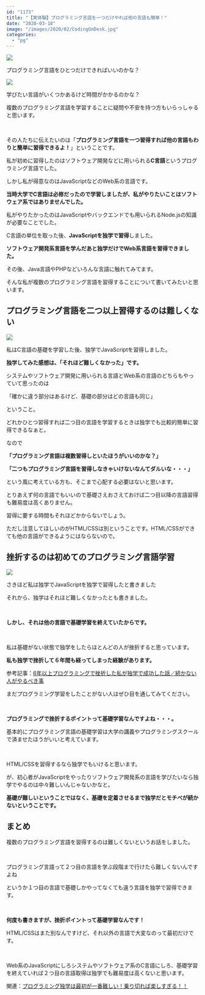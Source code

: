 ```yaml
---
id: "1173"
title: "【実体験】プログラミング言語を一つだけやれば他の言語も簡単！"
date: "2020-03-18"
image: "/images/2020/02/CodingOnDesk.jpg"
categories: 
  - "pg"
---
```


![](../../assets/images/2019/12/user.png)

プログラミング言語をひとつだけできればいいのかな？

![](../../assets/images/2019/12/user.png)

学びたい言語がいくつかあるけど時間がかかるのかな？

複数のプログラミング言語を学習することに疑問や不安を持つ方もいらっしゃると思います。

 

その人たちに伝えたいのは「**プログラミング言語を一つ習得すれば他の言語もわりと簡単に習得できるよ！**」ということです。

私が初めに習得したのはソフトウェア開発などに用いられる**C言語**というプログラミング言語でした。

しかし私が得意なのはJavaScriptなどのWeb系の言語です。

**当時大学でC言語は必修だったので学習しましたが、私がやりたいことはソフトウェア系ではありませんでした。**

私がやりたかったのはJavaScriptやバックエンドでも用いられるNode.jsの知識が必要なことでした。

C言語の単位を取った後、**JavaScriptを独学で習得**しました。

**ソフトウェア開発系言語を学んだあと独学だけでWeb系言語を習得できました。**

その後、Java言語やPHPなどいろんな言語に触れてみてます。

そんな私が複数のプログラミング言語を習得することについて書いてみたいと思います。

## プログラミング言語を二つ以上習得するのは難しくない

![](../../assets/images/2020/03/multipglg.jpg)

私はC言語の基礎を学習した後、独学でJavaScriptを習得しました。

**独学してみた感想は、「それほど難しくなかった」です。**

システムやソフトウェア開発に用いられる言語とWeb系の言語のどちらもやっていて思ったのは

「確かに違う部分はあるけど、基礎の部分はどの言語も同じ」

ということ。

どれかひとつ習得すれば二つ目の言語を学習するときは独学でも比較的簡単に習得できるなぁと。

なので

**「プログラミング言語は複数習得しといたほうがいいのかな？」**

**「二つもプログラミング言語を習得しなきゃいけないなんてダルいな・・・」**

という風に考えている方も、そこまで心配する必要はないと思います。

とりあえず何の言語でもいいので基礎さえおさえておけば二つ目以降の言語習得も難易度は高くありません。

習得に要する時間もそれほどかからないでしょう。

ただし注意してほしいのがHTML/CSSは別ということです。HTML/CSSができても他の言語ができるようにはならないので。

## 挫折するのは初めてのプログラミング言語学習

![](../../assets/images/2020/03/WorriedMale.jpg)

さきほど私は独学でJavaScriptを独学で習得したと書きました

それから、独学はそれほど難しくなかったとも書きました。

 

**しかし、それは他の言語で基礎学習を終えていたからです。**

 

私は基礎がない状態で独学をしたらほとんどの人が挫折すると思っています。

**私も独学で挫折して６年間も経ってしまった経験があります。**

参考記事：[6年以上プログラミングで挫折した私が独学で成功した話／続かない人がやるべき事](https://tialight.com/843?old=https://tialight.com/?p=843)

まだプログラミング学習をしたことがない人はぜひ目を通してみてください。

 

**プログラミングで挫折するポイントって基礎学習なんですよね・・・。**

基本的にプログラミング言語の基礎学習は大学の講義やプログラミングスクールで済ませたほうがいいと考えています。

 

HTML/CSSを習得するなら独学でもいけると思います。

が、初心者がJavaScriptをやったりソフトウェア開発系の言語を学びたいなら独学でやるのは中々難しいんじゃないかなと。

**基礎が難しいということではなく、基礎を定着させるまで独学だとモチベが続かないということです。**

## まとめ

複数のプログラミング言語を習得するのは難しくないというお話をしました。

 

プログラミング言語って２つ目の言語を学ぶ段階まで行けたら難しくないんですよね

というか１つ目の言語で基礎しかやってなくても違う言語を独学で習得できます。

 

**何度も書きますが、挫折ポイントって基礎学習なんです！**

HTML/CSSはまた別なんですけど、それ以外の言語で大変なのって最初だけです。

 

Web系のJavaScriptにしろシステムやソフトウェア系のC言語にしろ、基礎学習を終えていれば２つ目の言語取得は独学でも難易度は高くないと思います。

関連：[プログラミング独学は最初が一番難しい！乗り切れば楽しすぎる！！](https://tialight.com/1189?old=https://tialight.com/?p=1189)
